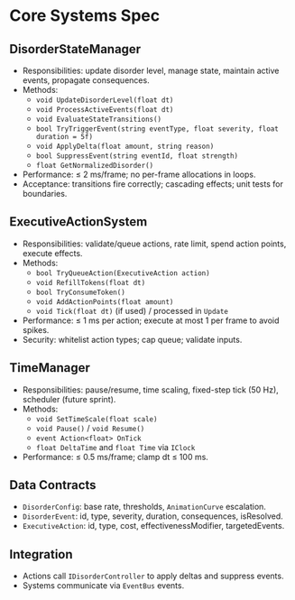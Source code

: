 # Core Systems Spec

## DisorderStateManager
- Responsibilities: update disorder level, manage state, maintain active events, propagate consequences.
- Methods:
  - `void UpdateDisorderLevel(float dt)`
  - `void ProcessActiveEvents(float dt)`
  - `void EvaluateStateTransitions()`
  - `bool TryTriggerEvent(string eventType, float severity, float duration = 5f)`
  - `void ApplyDelta(float amount, string reason)`
  - `bool SuppressEvent(string eventId, float strength)`
  - `float GetNormalizedDisorder()`
- Performance: ≤ 2 ms/frame; no per-frame allocations in loops.
- Acceptance: transitions fire correctly; cascading effects; unit tests for boundaries.

## ExecutiveActionSystem
- Responsibilities: validate/queue actions, rate limit, spend action points, execute effects.
- Methods:
  - `bool TryQueueAction(ExecutiveAction action)`
  - `void RefillTokens(float dt)`
  - `bool TryConsumeToken()`
  - `void AddActionPoints(float amount)`
  - `void Tick(float dt)` (if used) / processed in `Update`
- Performance: ≤ 1 ms per action; execute at most 1 per frame to avoid spikes.
- Security: whitelist action types; cap queue; validate inputs.

## TimeManager
- Responsibilities: pause/resume, time scaling, fixed-step tick (50 Hz), scheduler (future sprint).
- Methods:
  - `void SetTimeScale(float scale)`
  - `void Pause()` / `void Resume()`
  - `event Action<float> OnTick`
  - `float DeltaTime` and `float Time` via `IClock`
- Performance: ≤ 0.5 ms/frame; clamp dt ≤ 100 ms.

## Data Contracts
- `DisorderConfig`: base rate, thresholds, `AnimationCurve` escalation.
- `DisorderEvent`: id, type, severity, duration, consequences, isResolved.
- `ExecutiveAction`: id, type, cost, effectivenessModifier, targetedEvents.

## Integration
- Actions call `IDisorderController` to apply deltas and suppress events.
- Systems communicate via `EventBus` events.

